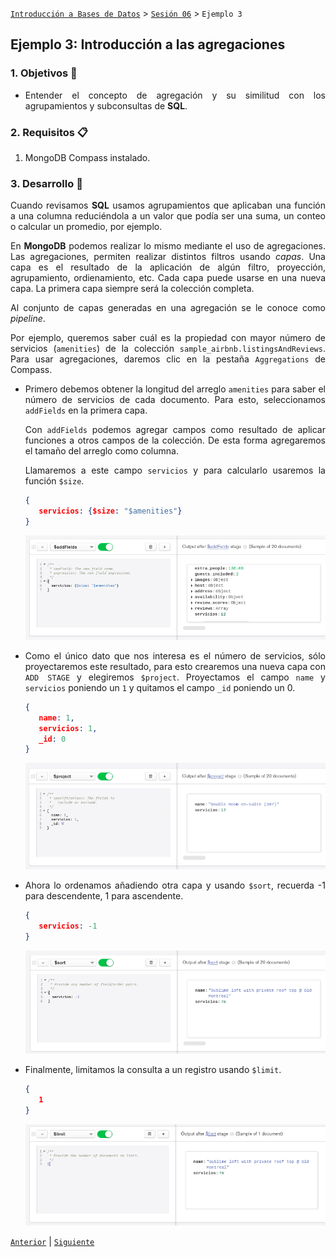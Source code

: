 [`Introducción a Bases de Datos`](../../Readme.md) > [`Sesión 06`](../Readme.md) > `Ejemplo 3`

## Ejemplo 3: Introducción a las agregaciones

<div style="text-align: justify;">

### 1. Objetivos :dart: 

- Entender el concepto de agregación y su similitud con los agrupamientos y subconsultas de __SQL__.

### 2. Requisitos :clipboard:

1. MongoDB Compass instalado.

### 3. Desarrollo :rocket:

Cuando revisamos __SQL__ usamos agrupamientos que aplicaban una función a una columna reduciéndola a un valor que podía ser una suma, un conteo o calcular un promedio, por ejemplo. 

En __MongoDB__ podemos realizar lo mismo mediante el uso de agregaciones. Las agregaciones, permiten realizar distintos filtros usando *capas*. Una capa es el resultado de la aplicación de algún filtro, proyección, agrupamiento, ordienamiento, etc. Cada capa puede usarse en una nueva capa. La primera capa siempre será la colección completa.

Al conjunto de capas generadas en una agregación se le conoce como *pipeline*.

Por ejemplo, queremos saber cuál es la propiedad con mayor número de servicios (`amenities`) de la colección `sample_airbnb.listingsAndReviews`. Para usar agregaciones, daremos clic en la pestaña `Aggregations` de Compass. 

- Primero debemos obtener la longitud del arreglo `amenities` para saber el número de servicios de cada documento. Para esto, seleccionamos `addFields` en la primera capa.

   Con `addFields` podemos agregar campos como resultado de aplicar funciones a otros campos de la colección. De esta forma agregaremos el tamaño del arreglo como columna.
   
   Llamaremos a este campo `servicios` y para calcularlo usaremos la función `$size`. 
   
   ```json
   {
      servicios: {$size: "$amenities"}
   }
   ```
   
   ![imagen](imagenes/s5e31.png)
   
- Como el único dato que nos interesa es el número de servicios, sólo proyectaremos este resultado, para esto crearemos una nueva capa con `ADD STAGE` y elegiremos `$project`. Proyectamos el campo `name` y  `servicios` poniendo un `1` y quitamos el campo `_id` poniendo un 0.

   ```json
   {
      name: 1,
      servicios: 1,
      _id: 0
   }
   ```
   
   ![imagen](imagenes/s5e32.png)
   
- Ahora lo ordenamos añadiendo otra capa y usando `$sort`, recuerda -1 para descendente, 1 para ascendente.

   ```json
   {
      servicios: -1
   }
   ```
   
   ![imagen](imagenes/s5e33.png)
   
- Finalmente, limitamos la consulta a un registro usando `$limit`.

   ```json
   {
      1
   }
   ```
   
   ![imagen](imagenes/s5e34.png)

[`Anterior`](../Readme.md#introducción-a-las-agregaciones) | [`Siguiente`](../Reto-03/Readme.md)

</div>
